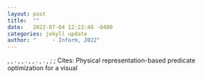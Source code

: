 ```yaml
---
layout: post
title:  ""
date:   2022-07-04 12:22:48 -0400
categories: jekyll update
author: "     - Inform, 2022"
---
```

, , . , , . , , . , . , ; ; 
Cites: Physical representation-based predicate optimization for a visual